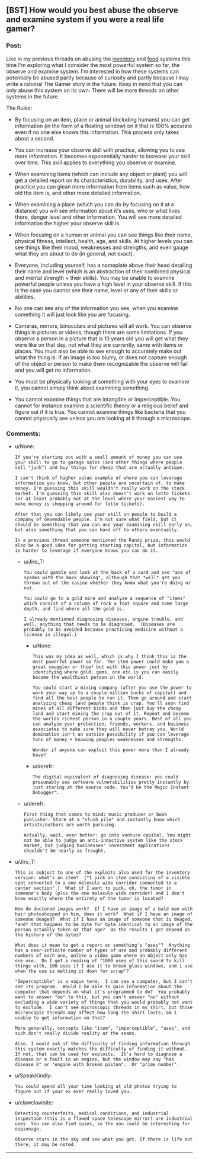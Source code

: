 ## [BST] How would you best abuse the observe and examine system if you were a real life gamer?

### Post:

Like in my previous threads on abusing the [inventory](https://www.reddit.com/r/rational/comments/3mjeic/bst_how_can_you_munchkin_the_item_box_pocket/) and [food](https://www.reddit.com/r/rational/comments/3mvp8n/bst_how_can_you_best_abuse_the_food_rest_and/) systems this time I'm exploring what I consider the most powerful system so far, the observe and examine system. I'm interested in how these systems can potentially be abused partly because of curiosity and partly because I may write a rational The Gamer story in the future. Keep in mind that you can only abuse this system on its own. There will be more threads on other systems in the future.

The Rules:

* By focusing on an item, place or animal (including humans) you can get information (in the form of a floating window) on it that is 100% accurate even if no one else knows this information. This process only takes about a second.

* You can increase your observe skill with practice, allowing you to see more information. It becomes exponentially harder to increase your skill over time. This skill applies to everything you observe or examine.

* When examining items (which can include any object or plant) you will get a detailed report on its characteristics, durability, and uses. After practice you can glean more information from items such as value, how old the item is, and other more detailed information.

* When examining a place (which you can do by focusing on it at a distance) you will see information about it's uses, who or what lives there, danger level and other information. You will see more detailed information the higher your observe skill is.

* When focusing on a human or animal you can see things like their name, physical fitness, intellect, health, age, and skills. At higher levels you can see things like their mood, weaknesses and strengths, and even gauge what they are about to do (in general, not exact).

* Everyone, including yourself, has a nameplate above their head detailing their name and level (which is an abstraction of their combined physical and mental strength + their skills). You may be unable to examine powerful people unless you have a high level in your observe skill. If this is the case you cannot see their name, level or any of their skills or abilities.

* No one can see any of the information you see, when you examine something it will just look like you are focusing.

* Cameras, mirrors, binoculars and pictures will all work. You can observe things in pictures or videos, though there are some limitations. If you observe a person in a picture that is 10 years old you will get what they were like on that day, not what they are currently, same with items or places. You must also be able to see enough to accurately make out what the thing is. If an image is too blurry, or does not capture enough of the object or person to make them recognizable the observe will fail and you will get no information.

* You must be physically looking at something with your eyes to examine it, you cannot simply think about examining something.

* You cannot examine things that are intangible or imperceptible. You cannot for instance examine a scientific theory or a religious  belief and figure out if it is true. You cannot examine things like bacteria that you cannot physically see unless you are looking at it through a microscope.

### Comments:

- u/None:
  ```
  If you're starting out with a small amount of money you can use your skill to go to garage sales (and other things where people sell "junk") and buy things for cheap that are actually antique.

  I can't think of higher value example of where you can leverage information you know, but other people are uncertain of, to make money. I'm guessing this skill wouldn't really work on the stock market. I'm guessing this skill also doesn't work on lotto tickets (or at least probably not at the level where your easiest way to make money is shopping around for lotto tickets).

  After that you can likely use your skill on people to build a company of dependable people. I'm not sure what field, but it should be something that you can use your examining skill early on, but also something that you can hand off to others eventually.

  In a previous thread someone mentioned the Randi prize, this would also be a good idea for getting starting capital, but information is harder to leverage if everyone knows you can do it.
  ```

  - u/Jiro_T:
    ```
    You could gamble and look at the back of a card and see "ace of spades with the back showing", although that *will* get you thrown out of the casino whether they know what you're doing or not.

    You could go to a gold mine and analyze a sequence of "items" which consist of a column of rock a foot square and some large depth, and find where all the gold is.

    I already mentioned diagnosing diseases, engine trouble, and well, anything that needs to be diagnosed.  (Diseases are probably to be avoided because practicing medicine without a license is illegal.)
    ```

    - u/None:
      ```
      This was my idea as well, which is why I think this is the most powerful power so far. The item power could make you a great smuggler or thief but with this power just by identifying where gold, gems, ore etc is you can easily become the wealthiest person in the world. 

      You could start a mining company (after you use the power to work your way up to a couple million bucks of capital) and find all the best people to run it. Then go around and start analyzing cheap land people think is crap. You'll soon find mines of all different kinds and then just buy the cheap land and start mining the crap out of it. Repeat and become the worlds richest person in a couple years. Best of all you can analyze your protection, friends, workers, and business associates to make sure they will never betray you. World domination isn't an outside possibility if you can leverage tons of money + knowing peoples weaknesses and strengths.

      Wonder if anyone can exploit this power more than I already have?
      ```

    - u/derefr:
      ```
      The digital equivalent of diagnosing disease: you could presumably see software vulnerabilities pretty instantly by just staring at the source code. You'd be the Magic Instant Debugger™.
      ```

  - u/derefr:
    ```
    First thing that comes to mind: music producer or book publisher. Stare at a "slush pile" and instantly know which artists/authors are worth pursuing.

    Actually, wait, even better: go into venture capital. You might not be able to judge an anti-inductive system like the stock market, but judging businesses' investment applications shouldn't be nearly as fraught.
    ```

- u/Jiro_T:
  ```
  This is subject to one of the exploits also used for the inventory version: what's an item?  ("I pick an item consisting of a visible spot connected to a one molecule wide corridor connected to a center section".)  What if I want to pick, oh, the tumor in someone's body (plus the one molecule wide corridor) and I don't know exactly where the entirety of the tumor is located?

  How do doctored images work?  If I have an image of a bald man with hair photoshopped on him, does it work?  What if I have an image of someone deaged?  What if I have an image of someone that is deaged, *and* that happens to be byte for byte identical to an image of the person actually taken at that age?  Do the results I get depend on the history of the bytes?

  What does it mean to get a report on something's "uses"?  Anything has a near-infinite number of types of use and probably different numbers of each one, unlike a video game where an object only has one use.  Do I get a reading of "1000 uses of this sword to kill things with, 100 uses if I use it to break glass windows, and 1 use when the use is melting it down for scrap"?

  "Imperceptible" is a vague term.  I can see a computer, but I can't see its program.  Would I be able to gain information about the computer that depends on what it's programmed to do?  You probably want to answer "no" to this, but you can't answer "no" without excluding a wide variety of things that you would probably not want to exclude.  I can't see microscopic threads in my shirt, but those microscopic threads may affect how long the shirt lasts; am I unable to get information on that?

  More generally, concepts like "item", "imperceptible", "uses", and such don't really divide reality at the seams.

  Also, I would ask if the difficulty of finding information through this system exactly matches the difficulty of finding it without.  If not, that can be used for exploits.  It's hard to diagnose a disease or a fault in an engine, but the window may say "has disease X" or "engine with broken piston".  Or "prime number".
  ```

- u/SpeakKindly:
  ```
  You could spend all your time looking at old photos trying to figure out if your ex ever really loved you.
  ```

- u/clawclawbite:
  ```
  Detecting counterfeits, medical conditions, and industrial inspection (this is a flawed space telescope mirror) are industrial uses. You can also find spies, so the you could be interesting for espionage.

  Observe stars in the sky and see what you get. If there is life out there, it may be noted.
  ```

---

